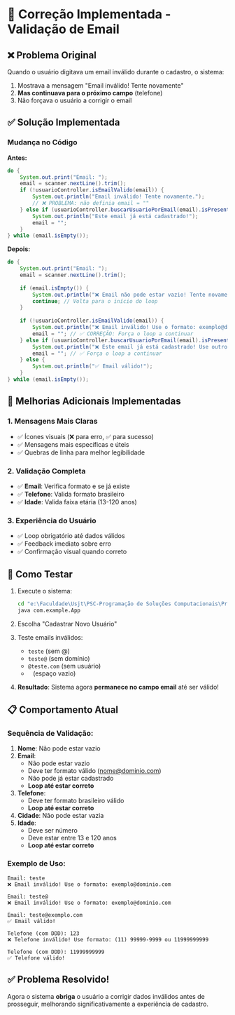 # 🔧 Correção Implementada - Validação de Email

## ❌ Problema Original

Quando o usuário digitava um email inválido durante o cadastro, o sistema:
1. Mostrava a mensagem "Email inválido! Tente novamente"
2. **Mas continuava para o próximo campo** (telefone)
3. Não forçava o usuário a corrigir o email

## ✅ Solução Implementada

### Mudança no Código

**Antes:**
```java
do {
    System.out.print("Email: ");
    email = scanner.nextLine().trim();
    if (!usuarioController.isEmailValido(email)) {
        System.out.println("Email inválido! Tente novamente.");
        // ❌ PROBLEMA: não definia email = ""
    } else if (usuarioController.buscarUsuarioPorEmail(email).isPresent()) {
        System.out.println("Este email já está cadastrado!");
        email = "";
    }
} while (email.isEmpty());
```

**Depois:**
```java
do {
    System.out.print("Email: ");
    email = scanner.nextLine().trim();
    
    if (email.isEmpty()) {
        System.out.println("❌ Email não pode estar vazio! Tente novamente.\n");
        continue; // Volta para o início do loop
    }
    
    if (!usuarioController.isEmailValido(email)) {
        System.out.println("❌ Email inválido! Use o formato: exemplo@dominio.com\n");
        email = ""; // ✅ CORREÇÃO: Força o loop a continuar
    } else if (usuarioController.buscarUsuarioPorEmail(email).isPresent()) {
        System.out.println("❌ Este email já está cadastrado! Use outro email.\n");
        email = ""; // ✅ Força o loop a continuar
    } else {
        System.out.println("✅ Email válido!");
    }
} while (email.isEmpty());
```

## 🚀 Melhorias Adicionais Implementadas

### 1. Mensagens Mais Claras
- ✅ Ícones visuais (❌ para erro, ✅ para sucesso)
- ✅ Mensagens mais específicas e úteis
- ✅ Quebras de linha para melhor legibilidade

### 2. Validação Completa
- ✅ **Email**: Verifica formato e se já existe
- ✅ **Telefone**: Valida formato brasileiro
- ✅ **Idade**: Valida faixa etária (13-120 anos)

### 3. Experiência do Usuário
- ✅ Loop obrigatório até dados válidos
- ✅ Feedback imediato sobre erro
- ✅ Confirmação visual quando correto

## 🧪 Como Testar

1. Execute o sistema:
   ```cmd
   cd "e:\Faculdade\Usjt\PSC-Programação de Soluções Computacionais\Pratique\demo\src\main\java"
   java com.example.App
   ```

2. Escolha "Cadastrar Novo Usuário"

3. Teste emails inválidos:
   - `teste` (sem @)
   - `teste@` (sem domínio)
   - `@teste.com` (sem usuário)
   - ` ` (espaço vazio)

4. **Resultado**: Sistema agora **permanece no campo email** até ser válido!

## 📋 Comportamento Atual

### Sequência de Validação:
1. **Nome**: Não pode estar vazio
2. **Email**: 
   - Não pode estar vazio
   - Deve ter formato válido (nome@dominio.com)
   - Não pode já estar cadastrado
   - **Loop até estar correto**
3. **Telefone**: 
   - Deve ter formato brasileiro válido
   - **Loop até estar correto**
4. **Cidade**: Não pode estar vazia
5. **Idade**: 
   - Deve ser número
   - Deve estar entre 13 e 120 anos
   - **Loop até estar correto**

### Exemplo de Uso:
```
Email: teste
❌ Email inválido! Use o formato: exemplo@dominio.com

Email: teste@
❌ Email inválido! Use o formato: exemplo@dominio.com

Email: teste@exemplo.com
✅ Email válido!

Telefone (com DDD): 123
❌ Telefone inválido! Use formato: (11) 99999-9999 ou 11999999999

Telefone (com DDD): 11999999999
✅ Telefone válido!
```

## ✅ Problema Resolvido!

Agora o sistema **obriga** o usuário a corrigir dados inválidos antes de prosseguir, melhorando significativamente a experiência de cadastro.